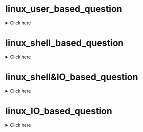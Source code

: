 # linux_user_based_question

<details><summary>Click here</summary>
<p>

```bash
  1. Create an user named  test1 with following details 
  2. set password for test1 user LinuxLife
  3. for this user set alias of date command by the name of  mytime 
  4. Alias must be permanent 
  5. test1 user must not be able to run cal command 
```

</p>
</details>

# linux_shell_based_question

<details><summary>Click here</summary>
<p>

```bash
  1. Create a variable named "whatismyname" which must give output of  "whoami" command 
  2. this variable must be persistently available for your current user 
  3. user must not able to store more than 10 commands in history 
  4. user history must be stored in users home directory under a hidden file named myhistory.txt 
  5. after this task reboot your system and check everything is set as per the question 
```

</p>
</details>

# linux_shell&IO_based_question

<details><summary>Click here</summary>
<p>

```bash
  1. set below given property for user named  "power" 
  2. this user must have shell as  "/bin/sh" permanently 
  3. ADD /home/power/mycommands directory in users PATH variables permanently and existing location of PATH  must exist 
  4. date and cal command must present in /home/power/mycommands location 
  5. after completion of above 4 steps run cal command and store output in a file called  calendar.txt under Desktop folder
```

</p>
</details>

# linux_IO_based_question

<details><summary>Click here</summary>
<p>

```bash
  1. run command cal and store output of top 3 lines in a file called data.txt under Desktop folder 
  2. calculate number of characters in abvoe file can store in a newfile called char.txt under Desktop folder 
  3. run " date && pwd && whoami " and store output in the same file named data.txt 
  4. make sure data.txt must have both content step 1 and step 3 
  5. copy data.txt under /tmp by the name of taskdone.txt 
```

</p>
</details>
